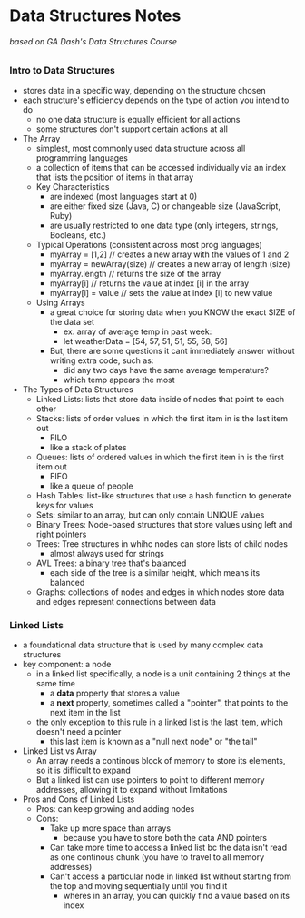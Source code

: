 # Data Structures Notes
###### based on GA Dash's Data Structures Course

### Intro to Data Structures
* stores data in a specific way, depending on the structure chosen
* each structure's efficiency depends on the type of action you intend to do
    * no one data structure is equally efficient for all actions
    * some structures don't support certain actions at all
* The Array
    * simplest, most commonly used data structure across all programming languages
    * a collection of items that can be accessed individually via an index that lists the position of items in that array
    * Key Characteristics
        * are indexed (most languages start at 0)
        * are either fixed size (Java, C) or changeable size (JavaScript, Ruby)
        * are usually restricted to one data type (only integers, strings, Booleans, etc.)
    * Typical Operations (consistent across most prog languages)
        * myArray = [1,2] // creates a new array with the values of 1 and 2
        * myArray = newArray(size) // creates a new array of length (size)
        * myArray.length // returns the size of the array
        * myArray[i] // returns the value at index [i] in the array
        * myArray[i] = value // sets the value at index [i] to new value
    * Using Arrays
        * a great choice for storing data when you KNOW the exact SIZE of the data set
            * ex. array of average temp in past week:
            * let weatherData = [54, 57, 51, 51, 55, 58, 56]
        * But, there are some questions it cant immediately answer without writing extra code, such as:
            * did any two days have the same average temperature?
            * which temp appears the most
* The Types of Data Structures
    * Linked Lists: lists that store data inside of nodes that point to each other
    * Stacks: lists of order values in which the first item in is the last item out
        * FILO
        * like a stack of plates
    * Queues: lists of ordered values in which the first item in is the first item out
        * FIFO
        * like a queue of people
    * Hash Tables: list-like structures that use a hash function to generate keys for values
    * Sets: similar to an array, but can only contain UNIQUE values
    * Binary Trees: Node-based structures that store values using left and right pointers
    * Trees: Tree structures in whihc nodes can store lists of child nodes
        * almost always used for strings 
    * AVL Trees: a binary tree that's balanced
        * each side of the tree is a similar height, which means its balanced
    * Graphs: collections of nodes and edges in which nodes store data and edges represent connections between data

### Linked Lists
* a foundational data structure that is used by many complex data structures
* key component: a node
    * in a linked list specifically, a node is a unit containing 2 things at the same time
        * a **data** property that stores a value
        * a **next** property, sometimes called a "pointer", that points to the next item in the list
    * the only exception to this rule in a linked list is the last item, which doesn't need a pointer
        * this last item is known as a "null next node" or "the tail"
* Linked List vs Array
    * An array needs a continous block of memory to store its elements, so it is difficult to expand
    * But a linked list can use pointers to point to different memory addresses, allowing it to expand without limitations
* Pros and Cons of Linked Lists
    * Pros: can keep growing and adding nodes
    * Cons:
        * Take up more space than arrays
            * because you have to store both the data AND pointers
        * Can take more time to access a linked list bc the data isn't read as one continous chunk (you have to travel to all memory addresses)
        * Can't access a particular node in linked list without starting from the top and moving sequentially until you find it
            * wheres in an array, you can quickly find a value based on its index
